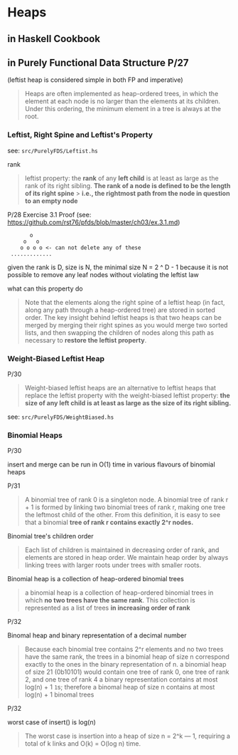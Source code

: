 # Heaps

## in Haskell Cookbook

## in Purely Functional Data Structure P/27

(leftist heap is considered simple in both FP and imperative)

> Heaps are often implemented as heap-ordered trees, in which the element
> at each node is no larger than the elements at its children. Under this
> ordering, the minimum element in a tree is always at the root.

### Leftist, Right Spine and Leftist's Property

see: `src/PurelyFDS/Leftist.hs`

rank

> leftist property: the **rank** of any **left child** is at least as large
> as the rank of its right sibling.
> **The rank of a node is defined to be the length of its right spine** > **i.e., the rightmost path from the node in question to an empty node**

P/28 Exercise 3.1 Proof (see: <https://github.com/rst76/pfds/blob/master/ch03/ex.3.1.md>)

```text
       o
     o   o
    o o o o <- can not delete any of these
 .............
```

given the rank is D, size is N, the minimal size N = 2 ^ D - 1
because it is not possible to remove any leaf nodes without violating
the leftist law

what can this property do

> Note that the elements along the right spine of a leftist heap (in
> fact, along any path through a heap-ordered tree) are stored in
> sorted order.
> The key insight behind leftist heaps is that two heaps can be merged
> by merging their right spines as you would merge two sorted lists, and
> then swapping the children of nodes along this path as necessary to
> **restore the leftist property**.

### Weight-Biased Leftist Heap

P/30

> Weight-biased leftist heaps are an alternative to leftist heaps that
> replace the leftist property with the weight-biased leftist property:
> **the size of any left child is at least as large as the size of its right sibling.**

see: `src/PurelyFDS/WeightBiased.hs`

### Binomial Heaps

P/30

insert and merge can be run in O(1) time in various flavours of
binomial heaps

P/31

> A binomial tree of rank 0 is a singleton node.
> A binomial tree of rank r + 1 is formed by linking two binomial
> trees of rank r, making one tree the leftmost child of the other.
> From this definition, it is easy to see that a binomial **tree of
> rank r contains exactly 2^r nodes.**

Binomial tree's children order

> Each list of children is maintained in decreasing order of rank,
> and elements are stored in heap order. We maintain heap order by
> always linking trees with larger roots under trees with smaller roots.

Binomial heap is a collection of heap-ordered binomial trees

> a binomial heap is a collection of heap-ordered binomial trees in which
> **no two trees have the same rank**. This collection is represented as a list
> of trees **in increasing order of rank**

P/32

Binomal heap and binary representation of a decimal number

> Because each binomial tree contains 2^r elements and no two trees have
> the same rank, the trees in a binomial heap of size n correspond exactly
> to the ones in the binary representation of n.
> a binomial heap of size 21 (0b10101) would contain one tree of rank 0,
> one tree of rank 2, and one tree of rank 4
> a binary representation contains at most log(n) + 1 `1`s; therefore
> a binomal heap of size n contains at most log(n) + 1 binomal trees

P/32

worst case of insert() is log(n)

> The worst case is insertion into a heap of size n = 2^k — 1, requiring a
> total of k links and O(k) = O(log n) time.
